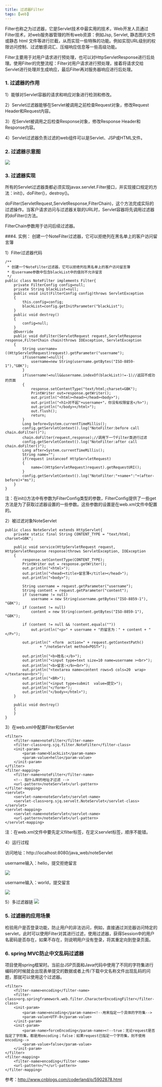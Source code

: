 ```yaml
---
title: 过滤器Filter
tags: [web]
---
```


Filter也称之为过滤器，它是Servlet技术中最实用的技术，Web开发人员通过Filter技术，对web服务器管理的所有web资源：例如Jsp, Servlet, 静态图片文件或静态 html 文件等进行拦截，从而实现一些特殊的功能。例如实现URL级别的权限访问控制、过滤敏感词汇、压缩响应信息等一些高级功能。

Filter主要用于对用户请求进行预处理，也可以对HttpServletResponse进行后处理。使用Filter的完整流程：Filter对用户请求进行预处理，接着将请求交给Servlet进行处理并生成响应，最后Filter再对服务器响应进行后处理。

### 1. 过滤器的作用
1）能够对Servlet容器的请求和响应对象进行检测和修改。

2）Servlet过滤器能够在Servlet被调用之前检查Request对象，修改Request Header和Request内容。

3）在Servlet被调用之后检查Response对象，修改Response Header和Response内容。

4）Servlet过滤器负责过滤的web组件可以是Servlet、JSP或HTML文件。

### 2. 过滤器示意图

![](/images/java_net/filter/filter.png)

### 3. 过滤器实现
所有的Servlet过滤器类都必须实现javax.servlet.Filter接口，并实现接口规定的方法：init()，doFilter()，destroy()。

doFilter(ServletRequest,ServletResponse,FilterChain)，这个方法完成实际的过滤操作。当客户请求访问与过滤器关联的URL时，Servlet容器将先调用过滤器的doFilter()方法。

FilterChain参数用于访问后续过滤器。

###4. 实例：
创建一个NoteFilter过滤器，它可以拒绝列在黑名单上的客户访问留言簿

1）Filter过滤器代码

```
/**
 * 创建一个NoteFilter过滤器，它可以拒绝列在黑名单上的客户访问留言簿
 * 在username参数中包含blackList中的值则不允许留言
 */
public class NoteFilter implements Filter{
    private FilterConfig config=null;
    private String blackList=null;
    public void init(FilterConfig config)throws ServletException
    {
        this.config=config;
        blackList=config.getInitParameter("blackList");
    }
    public void destroy()
    {
        config=null;
    }
    @Override
    public void doFilter(ServletRequest request,ServletResponse response,FilterChain chain)throws IOException, ServletException
    {
        String username=((HttpServletRequest)request).getParameter("username");
        if(username!=null){
            username=new String(username.getBytes("ISO-8859-1"),"GBK");
        }
        if(username!=null&&username.indexOf(blackList)!=-1)//返回不成功的页面
        {
            response.setContentType("text/html;charset=GBK");
            PrintWriter out=response.getWriter();
            out.println("<html><head></head><body>");
            out.println("<h1>对不起"+username+"，你没有权限留言</h>");
            out.println("</body></html>");
            out.flush();
            return;
        }
        Long before=System.currentTimeMillis();
        config.getServletContext().log("NoteFilter:before call chain.doFilter()");
        chain.doFilter(request,response);//调用下一个Filter类进行过滤
        config.getServletContext().log("NoteFilter:after call chain.doFilter()");
        Long after=System.currentTimeMillis();
        String name="";
        if(request instanceof HttpServletRequest)
        {
            name=((HttpServletRequest)request).getRequestURI();
        }
        config.getServletContext().log("NoteFilter:"+name+":"+(after-before)+"ms");
    }
}
```

注：在init()方法中有参数为FilterConfig类型的参数，FilterConfig提供了一些get方法是为了获取过滤器设置的一些参数。这些参数的设置是在web.xml文件中配置的。

2）被过滤对象NoteServlet

```
public class NoteServlet extends HttpServlet{
    private static final String CONTENT_TYPE = "text/html; charset=GBK";

    public void service(HttpServletRequest request, HttpServletResponse response)throws ServletException, IOException
    {
        response.setContentType(CONTENT_TYPE);
        PrintWriter out = response.getWriter();
        out.println("<html>");
        out.println("<head><title>留言薄</title></head>");
        out.println("<body>");

        String username = request.getParameter("username");
        String content = request.getParameter("content");
        if (username != null)
            username = new String(username.getBytes("ISO-8859-1"), "GBK");
        if (content != null)
            content = new String(content.getBytes("ISO-8859-1"), "GBK");

        if (content != null && !content.equals(""))
            out.println("<p>" + username + "的留言为：" + content + "</P>");

        out.println(" <form  action=" + request.getContextPath()
                + "/noteServlet method=POST>");

        out.println("<b>姓名:</b>");
        out.println("<input type=text size=10 name=username ><br>");
        out.println("<b>留言:</b><br>");
        out.println("<textarea name=content rows=5 cols=20  wrap></textarea><br>");
        out.println("<BR>");
        out.println("<input type=submit  value=提交>");
        out.println("</form>");
        out.println("</body></html>");
    }

    public void destroy()
    {
    }
}
```

3）在web.xml中配置Filter和Servlet

```
<filter>
    <filter-name>noteFilter</filter-name>
    <filter-class>org.sjq.filter.NoteFilter</filter-class>
    <init-param>
        <param-name>blackList</param-name>
        <param-value>hello</param-value>
    </init-param>
</filter>
<filter-mapping>
    <filter-name>noteFilter</filter-name>
    <!-- 指什么样的地址才过滤 -->
    <url-pattern>/noteServlet</url-pattern>
</filter-mapping>
<servlet>
    <servlet-name>noteServlet</servlet-name>
    <servlet-class>org.sjq.servelt.NoteServlet</servlet-class>
</servlet>
<servlet-mapping>
    <servlet-name>noteServlet</servlet-name>
    <url-pattern>/noteServlet</url-pattern>
</servlet-mapping>
```

注：在web.xml文件中要先定义filter标签，在定义servlet标签，顺序不能错。

4）运行过程

访问地址：http://localhost:8080/java_web/noteServlet

username输入：hello，提交拒绝留言

![](/images/java_net/filter/reject.png)

username输入：world，提交留言

![](/images/java_net/filter/success.png)

5）多过滤器链
![](/images/java_net/filter/multi.png)

### 5. 过滤器的应用场景
检验用户是否登录功能，防止用户的非法访问，例如，直接通过浏览器访问特定的servlet，此时可以使用Filter对其进行过滤，使用过滤器，获得Session中的用户名密码是否存在，如果不存在，则说明用户没有登录，将其重定向到登录页面。

### 6. spring MVC防止中文乱码过滤器
项目使用spring框架时。当前台JSP页面和Java代码中使用了不同的字符集进行编码的时候就会出现表单提交的数据或者上传/下载中文名称文件出现乱码的问题，那就可以使用这个过滤器。

```
<filter>
    <filter-name>encoding</filter-name>
    <filter-class>org.springframework.web.filter.CharacterEncodingFilter</filter-class>
    <init-param>
        <param-name>encoding</param-name><!--用来指定一个具体的字符集-->
        <param-value>UTF-8</param-value>
    </init-param>
    <init-param>
        <param-name>forceEncoding</param-name><!--true：无论request是否指定了字符集，都是用encoding；false：如果request已指定一个字符集，则不使用encoding-->
        <param-value>false</param-value>
    </init-param>
</filter>
<filter-mapping>
    <filter-name>encoding</filter-name>
    <url-pattern>/*</url-pattern>
</filter-mapping>
```

参考：http://www.cnblogs.com/coderland/p/5902878.html